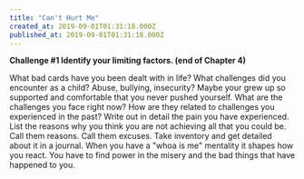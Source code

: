 ```yaml
---
title: "Can't Hurt Me"
created_at: 2019-09-01T01:31:18.000Z
published_at: 2019-09-01T01:31:18.000Z
---
```

**Challenge #1 Identify your limiting factors. (end of Chapter 4)**

What bad cards have you been dealt with in life? What challenges did you encounter as a child? Abuse, bullying, insecurity? Maybe your grew up so supported and comfortable that you never pushed yourself. What are the challenges you face right now? How are they related to challenges you experienced in the past? Write out in detail the pain you have experienced. List the reasons why you think you are not achieving all that you could be. Call them reasons. Call them excuses. Take inventory and get detailed about it in a journal. When you have a "whoa is me" mentality it shapes how you react. You have to find power in the misery and the bad things that have happened to you.
